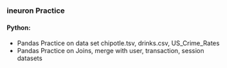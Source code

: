### ineuron Practice

#### Python:
- Pandas Practice on data set chipotle.tsv, drinks.csv, US_Crime_Rates
- Pandas Practice on Joins, merge with user, transaction, session datasets

